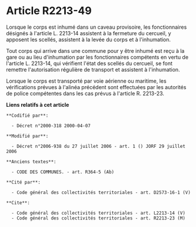 # Article R2213-49

Lorsque le corps est inhumé dans un caveau provisoire, les fonctionnaires désignés à l'article L. 2213-14 assistent à la
fermeture du cercueil, y apposent les scellés, assistent à la levée du corps et à l'inhumation.

Tout corps qui arrive dans une commune pour y être inhumé est reçu à la gare ou au lieu d'inhumation par les fonctionnaires
compétents en vertu de l'article L. 2213-14, qui vérifient l'état des scellés du cercueil, se font remettre l'autorisation
régulière de transport et assistent à l'inhumation.

Lorsque le corps est transporté par voie aérienne ou maritime, les vérifications prévues à l'alinéa précédent sont effectuées
par les autorités de police compétentes dans les cas prévus à l'article R. 2213-23.

**Liens relatifs à cet article**

	**Codifié par**:

	  - Décret n°2000-318 2000-04-07

	**Modifié par**:

	  - Décret n°2006-938 du 27 juillet 2006 - art. 1 () JORF 29 juillet 2006

	**Anciens textes**:

	  - CODE DES COMMUNES. - art. R364-5 (Ab)

	**Cité par**:

	  - Code général des collectivités territoriales - art. D2573-16-1 (V)

	**Cite**:

	  - Code général des collectivités territoriales - art. L2213-14 (V)
	  - Code général des collectivités territoriales - art. R2213-23 (M)

